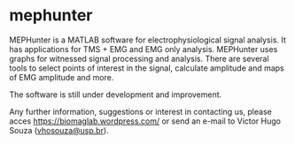mephunter
=========

MEPHunter is a MATLAB software for electrophysiological signal analysis. It has applications for TMS + EMG and EMG only analysis. MEPHunter uses graphs for witnessed signal processing and analysis. There are several tools to select points of interest in the signal, calculate amplitude and maps of EMG amplitude and more.

The software is still under development and improvement.

Any further information, suggestions or interest in contacting us, please acces https://biomaglab.wordpress.com/ or send an e-mail to Victor Hugo Souza (vhosouza@usp.br).
